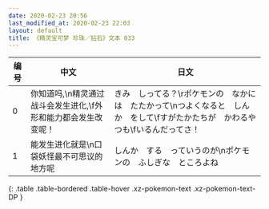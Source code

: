 ```yaml
---
date: 2020-02-23 20:56
last_modified_at: 2020-02-23 22:03
layout: default
title: 《精灵宝可梦 珍珠／钻石》文本 033
---
```

| 编号 | 中文 | 日文 |
| ---- | ---- | ---- |
| 0 | 你知道吗,\n精灵通过战斗会发生进化,\f外形和能力都会发生改变呢！ | きみ　しってる？\rポケモンの　なかには　たたかって\nつよくなると　しんか　をして\fすがたかたちが　かわるやつも\fいるんだってさ！ |
| 1 | 能发生进化就是\n口袋妖怪最不可思议的地方呢 | しんか　する　っていうのが\nポケモンの　ふしぎな　ところよね |
{: .table .table-bordered .table-hover .xz-pokemon-text .xz-pokemon-text-DP }